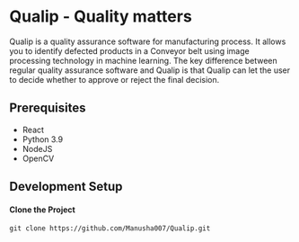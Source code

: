 # Qualip - Quality matters


Qualip is a quality assurance software for manufacturing process. It allows you to identify defected products in a Conveyor belt using image processing technology in machine learning. The key difference between regular quality assurance software and Qualip is that Qualip can let the user to decide whether to approve or reject the final decision.
 
## Prerequisites

- React
- Python 3.9
- NodeJS
- OpenCV

## Development Setup

#### Clone the Project

```git clone https://github.com/Manusha007/Qualip.git```
